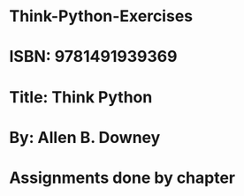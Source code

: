 # Think-Python-Exercises

# ISBN: 9781491939369
# Title: Think Python
# By: Allen B. Downey

# Assignments done by chapter

